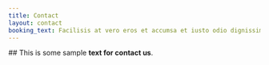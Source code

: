 ```yaml
---
title: Contact
layout: contact
booking_text: Facilisis at vero eros et accumsa et iusto odio dignissim qui blandit praesent luptatum zzril delenit augue duis dolore te feugait nulla facilisi.
---
```

## This is some sample **text for contact us**.
